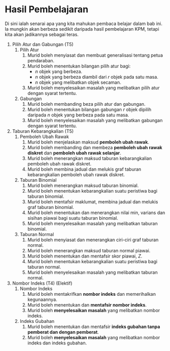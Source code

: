 # Hasil Pembelajaran

Di sini ialah senarai apa yang kita mahukan pembaca belajar dalam bab ini. Ia mungkin akan berbeza sedikit daripada hasil pembelajaran KPM, tetapi kita akan jadikannya sebagai teras.

1. Pilih Atur dan Gabungan (T5)
   1. Pilih Atur
      1. Murid boleh menyiasat dan membuat generalisasi tentang petua pendaraban.
      2. Murid boleh menentukan bilangan pilih atur bagi:
         - $n$ objek yang berbeza.
         - $n$ objek yang berbeza diambil dari $r$ objek pada satu masa.
         - $n$ objek yang melibatkan objek secaman.
      3. Murid boleh menyelesaikan masalah yang melibatkan pilih atur dengan syarat tertentu.
   2. Gabungan
      1. Murid boleh membanding beza pilih atur dan gabungan.
      2. Murid boleh menentukan bilangan gabungan $r$ objek dipilih daripada $n$ objek yang berbeza pada satu masa.
      3. Murid boleh menyelesaikan masalah yang melibatkan gabungan dengan syarat tertentu.
2. Taburan Kebarangkalian (T5)
   1. Pemboleh Ubah Rawak
      1. Murid boleh menjelaskan maksud **pemboleh ubah rawak**.
      2. Murid boleh membanding dan membeza **pemboleh ubah rawak diskret** dan **pemboleh ubah rawak selanjar**.
      3. Murid boleh menerangkan maksud taburan kebarangkalian pemboleh ubah rawak diskret.
      4. Murid boleh membina jadual dan melukis graf taburan kebarangkalian pemboleh ubah rawak diskret.
   2. Taburan Binomial
      1. Murid boleh menerangkan maksud taburan binomial.
      2. Murid boleh menentukan kebarangkalian suatu peristiwa bagi taburan binomial.
      3. Murid boleh mentafsir maklumat, membina jadual dan melukis graf taburan binomial.
      4. Murid boleh menentukan dan menerangkan nilai min, varians dan sisihan piawai bagi suatu taburan binomial.
      5. Murid boleh menyelesaikan masalah yang melibatkan taburan binomial.
   3. Taburan Normal
      1. Murid boleh menyiasat dan menerangkan ciri-ciri graf taburan normal.
      2. Murid boleh menerangkan maksud taburan normal piawai.
      3. Murid boleh menentukan dan mentafsir skor piawai, $Z$.
      4. Murid boleh menentukan kebarangkalian suatu peristiwa bagi taburan normal.
      5. Murid boleh menyelesaikan masalah yang melibatkan taburan normal.
3. Nombor Indeks (T4) (Elektif)
   1. Nombor Indeks
      1. Murid boleh mentakrifkan **nombor indeks** dan memerihalkan kegunaannya.
      2. Murid boleh menentukan dan **mentafsir nombor indeks**.
      3. Murid boleh **menyelesaikan masalah** yang melibatkan nombor indeks.
   2. Indeks Gubahan
      1. Murid boleh menentukan dan mentafsir **indeks gubahan tanpa pemberat dan dengan pemberat**.
      2. Murid boleh **menyelesaikan masalah** yang melibatkan nombor indeks dan indeks gubahan.
